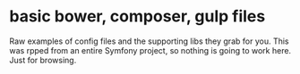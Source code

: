 # basic bower, composer, gulp files
Raw examples of config files and the supporting libs they grab for you. This was rpped from an entire Symfony project, so nothing is going to work here. Just for browsing.
